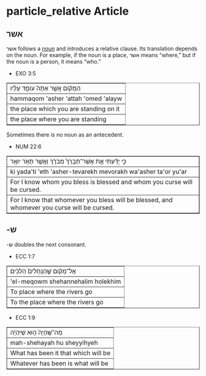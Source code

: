 # particle_relative Article
## אשר 

אשר follows a [noun](https://git.door43.org/Door43/en-uhg/src/master/content/noun/02.md) and introduces a relative clause. Its translation depends on the noun. For example, if the noun is a place, אשר means “where,” but if the noun is a person, it means “who.”

* EXO 3:5
<table border="1" class="docutils">
<colgroup>
<col width="100%" />
</colgroup>
<tbody valign="top">
<tr class="row-odd"><td>הַמָּק֗וֹם אֲשֶׁ֤ר אַתָּה֙ עוֹמֵ֣ד עָלָ֔יו</td>
</tr>
<tr class="row-even"><td>hammaqom 'asher 'attah 'omed 'alayw</td>
</tr>
<tr class="row-odd"><td>the place which you are standing on it</td>
</tr>
<tr class="row-even"><td>the place where you are standing</td>
</tr>
</tbody>
</table>

Sometimes there is no noun as an antecedent.

* NUM 22:6
<table border="1" class="docutils">
<colgroup>
<col width="100%" />
</colgroup>
<tbody valign="top">
<tr class="row-odd"><td>כִּ֣י יָדַ֗עְתִּי אֵ֤ת אֲשֶׁר־תְּבָרֵךְ֙ מְבֹרָ֔ךְ וַאֲשֶׁ֥ר תָּאֹ֖ר יוּאָֽר</td>
</tr>
<tr class="row-even"><td>ki yada'ti 'eth 'asher-tevarekh mevorakh wa'asher ta'or yu'ar</td>
</tr>
<tr class="row-odd"><td>For I know whom you bless is blessed and whom you curse will be cursed.</td>
</tr>
<tr class="row-even"><td>For I know that whomever you bless will be blessed, and whomever you curse will be cursed.</td>
</tr>
</tbody>
</table>

## -ש

-ש doubles the next consonant.  

* ECC 1:7
<table border="1" class="docutils">
<colgroup>
<col width="100%" />
</colgroup>
<tbody valign="top">
<tr class="row-odd"><td>אֶל־מְקֹ֗ום שֶׁ֤הַנְּחָלִים֙ הֹֽלְכִ֔ים</td>
</tr>
<tr class="row-even"><td>'el-meqowm shehannehalim holekhim</td>
</tr>
<tr class="row-odd"><td>To place where the rivers go</td>
</tr>
<tr class="row-even"><td>To the place where the rivers go</td>
</tr>
</tbody>
</table>

* ECC 1:9
<table border="1" class="docutils">
<colgroup>
<col width="100%" />
</colgroup>
<tbody valign="top">
<tr class="row-odd"><td>מַה־שֶּֽׁהָיָה֙ ה֣וּא שֶׁיִּהְיֶ֔ה</td>
</tr>
<tr class="row-even"><td>mah-shehayah hu sheyyihyeh</td>
</tr>
<tr class="row-odd"><td>What has been it that which will be</td>
</tr>
<tr class="row-even"><td>Whatever has been is what will be</td>
</tr>
</tbody>
</table>